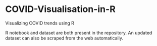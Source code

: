 # COVID-Visualisation-in-R
Visualizing COVID trends using R

R notebook and dataset are both present in the repository.
An updated dataset can also be scraped from the web automatically.
